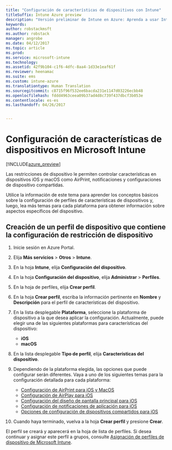 ```yaml
---
title: "Configuración de características de dispositivos con Intune"
titleSuffix: Intune Azure preview
description: "Versión preliminar de Intune en Azure: Aprenda a usar Intune para configurar características en dispositivos que administre."
keywords: 
author: robstackmsft
ms.author: robstack
manager: angrobe
ms.date: 04/12/2017
ms.topic: article
ms.prod: 
ms.service: microsoft-intune
ms.technology: 
ms.assetid: 42f9b104-c1f6-4dfc-8aa4-1d33e1eaf61f
ms.reviewer: heenamac
ms.suite: ems
ms.custom: intune-azure
ms.translationtype: Human Translation
ms.sourcegitcommit: c8715f96f532ee6bacda231e1147d03226ecbb48
ms.openlocfilehash: fddd4963ceea09b37ad4d8c739f437dbcf3b053e
ms.contentlocale: es-es
ms.lasthandoff: 04/26/2017


---
```


# <a name="how-to-configure-device-feature-settings-in-microsoft-intune"></a>Configuración de características de dispositivos en Microsoft Intune

[!INCLUDE[azure_preview](../includes/azure_preview.md)]

Las restricciones de dispositivo le permiten controlar características en dispositivos iOS y macOS como AirPrint, notificaciones y configuraciones de dispositivo compartidas.

Utilice la información de este tema para aprender los conceptos básicos sobre la configuración de perfiles de características de dispositivos y, luego, lea más temas para cada plataforma para obtener información sobre aspectos específicos del dispositivo.

## <a name="create-a-device-profile-containing-device-restriction-settings"></a>Creación de un perfil de dispositivo que contiene la configuración de restricción de dispositivo

1. Inicie sesión en Azure Portal.
2. Elija **Más servicios** > **Otros** > **Intune**.
3. En la hoja **Intune**, elija **Configuración del dispositivo**.
2. En la hoja **Configuración del dispositivo**, elija **Administrar** > **Perfiles**.
3. En la hoja de perfiles, elija **Crear perfil**.
4. En la hoja **Crear perfil**, escriba la información pertinente en **Nombre** y **Descripción** para el perfil de características del dispositivo.
5. En la lista desplegable **Plataforma**, seleccione la plataforma de dispositivo a la que desea aplicar la configuración. Actualmente, puede elegir una de las siguientes plataformas para características del dispositivo:
    - **iOS**
    - **macOS**
6. En la lista desplegable **Tipo de perfil**, elija **Características del dispositivo**. 
7. Dependiendo de la plataforma elegida, las opciones que puede configurar serán diferentes. Vaya a uno de los siguientes temas para la configuración detallada para cada plataforma:
    - [Configuración de AirPrint para iOS y MacOS](air-print-settings-for-ios-and-macos.md)
     - [Configuración de AirPlay para iOS](airplay-settings-for-ios-devices.md)
    - [Configuración del diseño de pantalla principal para iOS](home-screen-settings-for-ios.md)
    - [Configuración de notificaciones de aplicación para iOS](app-notification-settings-for-ios.md)
    - [Opciones de configuración de dispositivos compartidos para iOS](shared-device-settings-for-ios.md)

8. Cuando haya terminado, vuelva a la hoja **Crear perfil** y presione **Crear**.

El perfil se creará y aparecerá en la hoja de lista de perfiles.
Si desea continuar y asignar este perfil a grupos, consulte [Asignación de perfiles de dispositivo de Microsoft Intune](how-to-assign-device-profiles.md).




